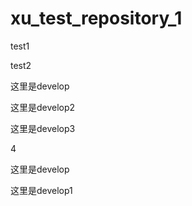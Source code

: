 # xu_test_repository_1
test1

test2

这里是develop

这里是develop2

这里是develop3

4

这里是develop

这里是develop1
